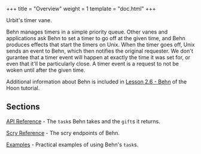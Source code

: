 +++
title = "Overview"
weight = 1
template = "doc.html"
+++

Urbit's timer vane.

Behn manages timers in a simple priority queue. Other vanes and applications ask Behn to set a timer to go off at the given time, and Behn produces effects that start the timers on Unix. When the timer goes off, Unix sends an event to Behn, which then notifies the original requester. We don't gurantee that a timer event will happen at exactly the time it was set for, or even that it'll be particularly close. A timer event is a request to not be woken until after the given time.

Additional information about Behn is included in [Lesson 2.6 - Behn](/docs/hoon/hoon-school/behn) of the Hoon tutorial.

## Sections

[API Reference](/docs/arvo/behn/tasks) - The `task`s Behn takes and the `gift`s it returns.

[Scry Reference](/docs/arvo/behn/scry) - The scry endpoints of Behn.

[Examples](/docs/arvo/behn/examples) - Practical examples of using Behn's `task`s.
